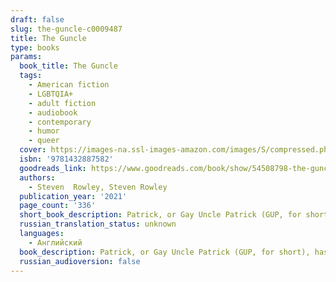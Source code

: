 ```yaml
---
draft: false
slug: the-guncle-c0009487
title: The Guncle
type: books
params:
  book_title: The Guncle
  tags:
    - American fiction
    - LGBTQIA+
    - adult fiction
    - audiobook
    - contemporary
    - humor
    - queer
  cover: https://images-na.ssl-images-amazon.com/images/S/compressed.photo.goodreads.com/books/1594848421i/54508798.jpg
  isbn: '9781432887582'
  goodreads_link: https://www.goodreads.com/book/show/54508798-the-guncle
  authors:
    - Steven  Rowley, Steven Rowley
  publication_year: '2021'
  page_count: '336'
  short_book_description: Patrick, or Gay Uncle Patrick (GUP, for short), has always loved his niece, Maisie, and nephew, Grant. That is, he loves spending time with them when they come out to Palm Springs for weeklong...
  russian_translation_status: unknown
  languages:
    - Английский
  book_description: Patrick, or Gay Uncle Patrick (GUP, for short), has always loved his niece, Maisie, and nephew, Grant. That is, he loves spending time with them when they come out to Palm Springs for weeklong visits, or when he heads home to Connecticut for the holidays. But in terms of caretaking and relating to two children, no matter how adorable, Patrick is honestly a bit out of his league.So when tragedy strikes and Maisie and Grant lose their mother and Patrick’s brother has a health crisis of his own, Patrick finds himself suddenly taking on the role of primary guardian. Despite having a set of “Guncle Rules” ready to go, Patrick has no idea what to expect, having spent years barely holding on after the loss of his great love, a somewhat-stalled career, and a lifestyle not-so-suited to a six- and a nine-year-old. Quickly realizing that parenting—even if temporary—isn’t solved with treats and jokes, Patrick’s eyes are opened to a new sense of responsibility, and the realization that, sometimes, even being larger than life means you’re unfailingly human.
  russian_audioversion: false
---
```


